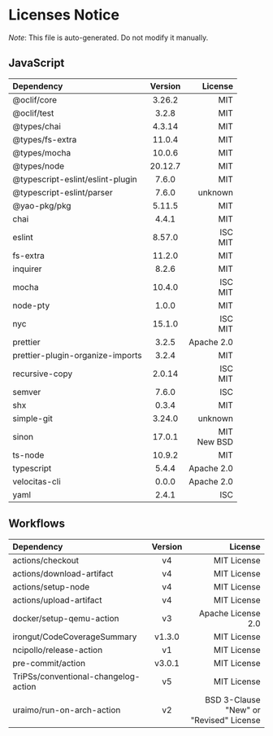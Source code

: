 # Licenses Notice
*Note*: This file is auto-generated. Do not modify it manually.
## JavaScript
| Dependency | Version | License |
|:-----------|:-------:|--------:|
|@oclif/core|3.26.2|MIT|
|@oclif/test|3.2.8|MIT|
|@types/chai|4.3.14|MIT|
|@types/fs-extra|11.0.4|MIT|
|@types/mocha|10.0.6|MIT|
|@types/node|20.12.7|MIT|
|@typescript-eslint/eslint-plugin|7.6.0|MIT|
|@typescript-eslint/parser|7.6.0|unknown|
|@yao-pkg/pkg|5.11.5|MIT|
|chai|4.4.1|MIT|
|eslint|8.57.0|ISC<br/>MIT|
|fs-extra|11.2.0|MIT|
|inquirer|8.2.6|MIT|
|mocha|10.4.0|ISC<br/>MIT|
|node-pty|1.0.0|MIT|
|nyc|15.1.0|ISC<br/>MIT|
|prettier|3.2.5|Apache 2.0|
|prettier-plugin-organize-imports|3.2.4|MIT|
|recursive-copy|2.0.14|ISC<br/>MIT|
|semver|7.6.0|ISC|
|shx|0.3.4|MIT|
|simple-git|3.24.0|unknown|
|sinon|17.0.1|MIT<br/>New BSD|
|ts-node|10.9.2|MIT|
|typescript|5.4.4|Apache 2.0|
|velocitas-cli|0.0.0|Apache 2.0|
|yaml|2.4.1|ISC|
## Workflows
| Dependency | Version | License |
|:-----------|:-------:|--------:|
|actions/checkout|v4|MIT License|
|actions/download-artifact|v4|MIT License|
|actions/setup-node|v4|MIT License|
|actions/upload-artifact|v4|MIT License|
|docker/setup-qemu-action|v3|Apache License 2.0|
|irongut/CodeCoverageSummary|v1.3.0|MIT License|
|ncipollo/release-action|v1|MIT License|
|pre-commit/action|v3.0.1|MIT License|
|TriPSs/conventional-changelog-action|v5|MIT License|
|uraimo/run-on-arch-action|v2|BSD 3-Clause "New" or "Revised" License|
